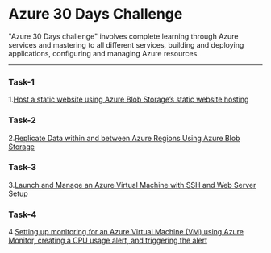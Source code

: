 # Azure 30 Days Challenge

 "Azure 30 Days challenge" involves complete learning through Azure services and mastering to all different services, building and deploying applications, configuring and managing Azure resources.   

---

### Task-1

1.[Host a static website using Azure Blob Storage’s static website hosting](https://github.com/vasanth-z/Azure-30-days-challenge/blob/f21e2ade8ef8b3c3307cc00ed89e8d0f4e5ed049/Task-1.md)

### Task-2

2.[Replicate Data within and between Azure Regions Using Azure Blob Storage](https://github.com/vasanth-z/Azure-30-days-challenge/blob/491322cad3553a10572afac0a48148497037ac36/Task-2.md)

### Task-3

3.[Launch and Manage an Azure Virtual Machine with SSH and Web Server Setup](https://github.com/vasanth-z/Azure-30-days-challenge/blob/80a9256bc4cd3e07fc2232ff6499d99483175a58/Task-3.md)

### Task-4

4.[Setting up monitoring for an Azure Virtual Machine (VM) using Azure Monitor, creating a CPU usage alert, and triggering the alert](https://github.com/vasanth-z/Azure-30-days-challenge/blob/930d77c691ab703517c0f6e6d5e4b6d83681bf59/Task-4.md)






